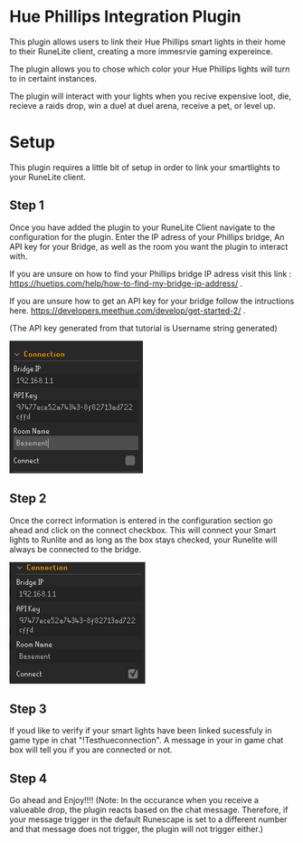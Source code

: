 # Hue Phillips Integration Plugin

This plugin allows users to link their Hue Phillips smart lights in their home to their RuneLite client, creating a more immesrvie gaming expereince.

The plugin allows you to chose which color your Hue Phillips lights will turn to in certaint instances.

The plugin will interact with your lights when you recive expensive loot, die, recieve a raids drop, win a duel at duel arena, receive a pet, or level up. 

# Setup 

This plugin requires a little bit of setup in order to link your smartlights to your RuneLite client.

## Step 1

Once you have added the plugin to your RuneLite Client navigate to the configuration for the plugin. Enter the IP adress of your Phillips bridge, An API key for your Bridge, as well as the room you want the plugin to interact with.

If you are unsure on how to find your Phillips bridge IP adress visit this link : https://huetips.com/help/how-to-find-my-bridge-ip-address/ .

If you are unsure how to get an API key for your bridge follow the intructions here. https://developers.meethue.com/develop/get-started-2/ .

(The API key generated from that tutorial is Username string generated)

![config](images/config.png)


## Step 2

Once the correct information is entered in the configuration section go ahead and click on the connect checkbox. This will connect your Smart lights to Runlite and as long as the box stays checked, your Runelite will always be connected to the bridge. 


![connect](images/connect.png)

## Step 3

If youd like to verify if your smart lights have been linked sucessfuly in game type in chat "!Testhueconnection". A message in your in game chat box will tell you if you are connected or not.

## Step 4 
Go ahead and Enjoy!!!! (Note: In the occurance when you receive a valueable drop, the plugin reacts based on the chat message. Therefore, if your message trigger in the default Runescape is set to a different number and that message does not trigger, the plugin will not trigger either.)





